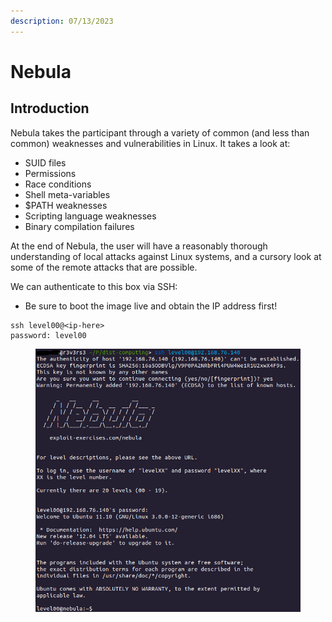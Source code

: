 ```yaml
---
description: 07/13/2023
---
```


# Nebula

## Introduction

Nebula takes the participant through a variety of common (and less than common) weaknesses and vulnerabilities in Linux. It takes a look at:

* SUID files
* Permissions
* Race conditions
* Shell meta-variables
* $PATH weaknesses
* Scripting language weaknesses
* Binary compilation failures

At the end of Nebula, the user will have a reasonably thorough understanding of local attacks against Linux systems, and a cursory look at some of the remote attacks that are possible.

We can authenticate to this box via SSH:

* Be sure to boot the image live and obtain the IP address first!

```
ssh level00@<ip-here>
password: level00
```

<figure><img src="../../.gitbook/assets/image (14).png" alt=""><figcaption></figcaption></figure>
